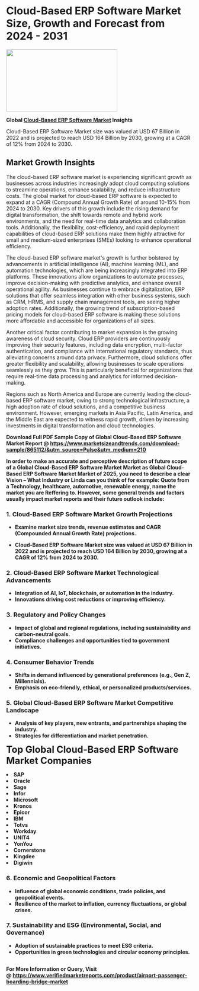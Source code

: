 <H1>Cloud-Based ERP Software Market Size, Growth and Forecast from 2024 - 2031</H1><img class="aligncenter size-medium wp-image-584254" src="https://thirdeyenews.in/wp-content/uploads/2024/09/Global-Market-Research-300x168.jpeg" alt="" width="300" height="168" /><p><strong>Global&nbsp;<a href="https://www.marketsizeandtrends.com/download-sample/865112/&amp;utm_source=Pulse&amp;utm_medium=210">Cloud-Based ERP Software Market</a> Insights</strong></p><p>Cloud-Based ERP Software Market size was valued at USD 67 Billion in 2022 and is projected to reach USD 164 Billion by 2030, growing at a CAGR of 12% from 2024 to 2030.</p><p><h2>Market Growth Insights</h2> <p>The cloud-based ERP software market is experiencing significant growth as businesses across industries increasingly adopt cloud computing solutions to streamline operations, enhance scalability, and reduce infrastructure costs. The global market for cloud-based ERP software is expected to expand at a CAGR (Compound Annual Growth Rate) of around 10-15% from 2024 to 2030. Key drivers of this growth include the rising demand for digital transformation, the shift towards remote and hybrid work environments, and the need for real-time data analytics and collaboration tools. Additionally, the flexibility, cost-efficiency, and rapid deployment capabilities of cloud-based ERP solutions make them highly attractive for small and medium-sized enterprises (SMEs) looking to enhance operational efficiency.</p> <p><strong></strong></p> <p>The cloud-based ERP software market's growth is further bolstered by advancements in artificial intelligence (AI), machine learning (ML), and automation technologies, which are being increasingly integrated into ERP platforms. These innovations allow organizations to automate processes, improve decision-making with predictive analytics, and enhance overall operational agility. As businesses continue to embrace digitalization, ERP solutions that offer seamless integration with other business systems, such as CRM, HRMS, and supply chain management tools, are seeing higher adoption rates. Additionally, the growing trend of subscription-based pricing models for cloud-based ERP software is making these solutions more affordable and accessible for organizations of all sizes.</p> <p>Another critical factor contributing to market expansion is the growing awareness of cloud security. Cloud ERP providers are continuously improving their security features, including data encryption, multi-factor authentication, and compliance with international regulatory standards, thus alleviating concerns around data privacy. Furthermore, cloud solutions offer greater flexibility and scalability, allowing businesses to scale operations seamlessly as they grow. This is particularly beneficial for organizations that require real-time data processing and analytics for informed decision-making.</p> <p>Regions such as North America and Europe are currently leading the cloud-based ERP software market, owing to strong technological infrastructure, a high adoption rate of cloud solutions, and a competitive business environment. However, emerging markets in Asia Pacific, Latin America, and the Middle East are expected to witness rapid growth, driven by increasing investments in digital transformation and cloud technologies.</p> <p><strong></p><p><span class=""><strong>Download Full PDF Sample Copy of Global Cloud-Based ERP Software Market Report</strong> @ <a href="https://www.marketsizeandtrends.com/download-sample/865112/&amp;utm_source=Pulse&amp;utm_medium=210" target="_blank">https://www.marketsizeandtrends.com/download-sample/865112/&amp;utm_source=Pulse&amp;utm_medium=210</a></span></p><p>In order to make an accurate and perceptive description of future scope of a Global&nbsp;Cloud-Based ERP Software Market Market as Global&nbsp;Cloud-Based ERP Software Market Market of 2025, you need to describe a clear Vision &ndash; What Industry or Linda can you think of for example: Quote from a Technology, healthcare, automotive, renewable energy, name the market you are Reffering to. However, some general trends and factors usually impact market reports and their future outlook include:</p><h3>1.&nbsp;<strong>Cloud-Based ERP Software Market Growth Projections</strong></h3><ul><li>Examine market size trends, revenue estimates and CAGR (Compounded Annual Growth Rate) projections.</li><li><p>Cloud-Based ERP Software Market size was valued at USD 67 Billion in 2022 and is projected to reach USD 164 Billion by 2030, growing at a CAGR of 12% from 2024 to 2030.</p></li></ul><h3>2.&nbsp;<strong>Cloud-Based ERP Software Market Technological Advancements</strong></h3><ul><li>Integration of AI, IoT, blockchain, or automation in the industry.</li><li>Innovations driving cost reductions or improving efficiency.</li></ul><h3>3.&nbsp;<strong>Regulatory and Policy Changes</strong></h3><ul><li>Impact of global and regional regulations, including sustainability and carbon-neutral goals.</li><li>Compliance challenges and opportunities tied to government initiatives.</li></ul><h3>4.&nbsp;<strong>Consumer Behavior Trends</strong></h3><ul><li>Shifts in demand influenced by generational preferences (e.g., Gen Z, Millennials).</li><li>Emphasis on eco-friendly, ethical, or personalized products/services.</li></ul><h3>5.&nbsp;<strong>Global Cloud-Based ERP Software Market Competitive Landscape</strong></h3><ul><li>Analysis of key players, new entrants, and partnerships shaping the industry.</li><li>Strategies for differentiation and market penetration.</li></ul><p data-pm-slice="1 1 []"><span style="color: inherit; font-family: inherit; font-size: 25px;">Top Global Cloud-Based ERP Software Market Companies</span></p><div class="" data-test-id=""><p><li>SAP</li><li> Oracle</li><li> Sage</li><li> Infor</li><li> Microsoft</li><li> Kronos</li><li> Epicor</li><li> IBM</li><li> Totvs</li><li> Workday</li><li> UNIT4</li><li> YonYou</li><li> Cornerstone</li><li> Kingdee</li><li> Digiwin</li></p></div><h3>6.&nbsp;<strong>Economic and Geopolitical Factors</strong></h3><ul><li>Influence of global economic conditions, trade policies, and geopolitical events.</li><li>Resilience of the market to inflation, currency fluctuations, or global crises.</li></ul><h3>7.&nbsp;<strong>Sustainability and ESG (Environmental, Social, and Governance)</strong></h3><ul><li>Adoption of sustainable practices to meet ESG criteria.</li><li>Opportunities in green technologies and circular economy principles.</li></ul><h2><strong style="font-size: 14px;">For More Information or Query, Visit @&nbsp;</strong><a style="background-color: #ffffff; font-size: 14px;" href="https://www.marketsizeandtrends.com/report/cloud-based-erp-software-market/" target="_blank">https://www.verifiedmarketreports.com/product/airport-passenger-boarding-bridge-market</a></h2>
